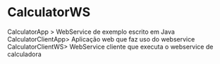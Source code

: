 # CalculatorWS
CalculatorApp > WebService de exemplo escrito em Java
CalculatorClientApp> Aplicação web que faz uso do webservice
CalculatorClientWS> WebService cliente que executa o webservice de calculadora

